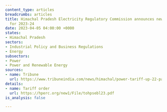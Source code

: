 ```yaml
---
content_type: articles
breadcrumbs: articles
title: Himachal Pradesh Electricity Regulatory Commission announces new power tariffs
  for 2023-24
date: 2023-04-05 04:00:00 +0000
states:
- Himachal Pradesh
sectors:
- Industrial Policy and Business Regulations
- Energy
subsectors:
- Power
- Power and Renewable Energy
sources:
- name: Tribune
  url: https://www.tribuneindia.com/news/himachal/power-tariff-up-22-paise-unit-in-hp-493087
details:
- name: Tariff order
  url: https://hperc.org/new1/File/tohpsebl23.pdf
is_analysis: false

---
```

